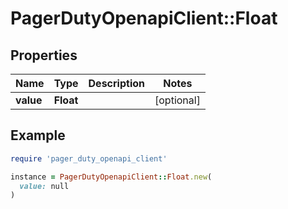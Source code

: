 # PagerDutyOpenapiClient::Float

## Properties

| Name | Type | Description | Notes |
| ---- | ---- | ----------- | ----- |
| **value** | **Float** |  | [optional] |

## Example

```ruby
require 'pager_duty_openapi_client'

instance = PagerDutyOpenapiClient::Float.new(
  value: null
)
```

